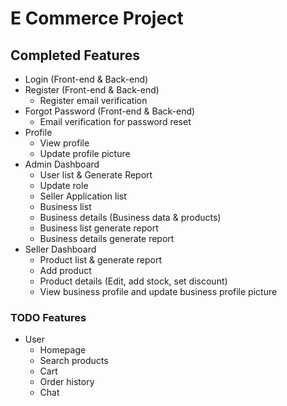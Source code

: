 # E Commerce Project

## Completed Features

-   Login (Front-end & Back-end)
-   Register (Front-end & Back-end)
    -   Register email verification
-   Forgot Password (Front-end & Back-end)
    -   Email verification for password reset
-   Profile
    -   View profile
    -   Update profile picture
-   Admin Dashboard
    -   User list & Generate Report
    -   Update role
    -   Seller Application list
    -   Business list
    -   Business details (Business data & products)
    -   Business list generate report
    -   Business details generate report
-   Seller Dashboard
    -   Product list & generate report
    -   Add product
    -   Product details (Edit, add stock, set discount)
    -   View business profile and update business profile picture

### TODO Features

-   User
    -   Homepage
    -   Search products
    -   Cart
    -   Order history
    -   Chat
